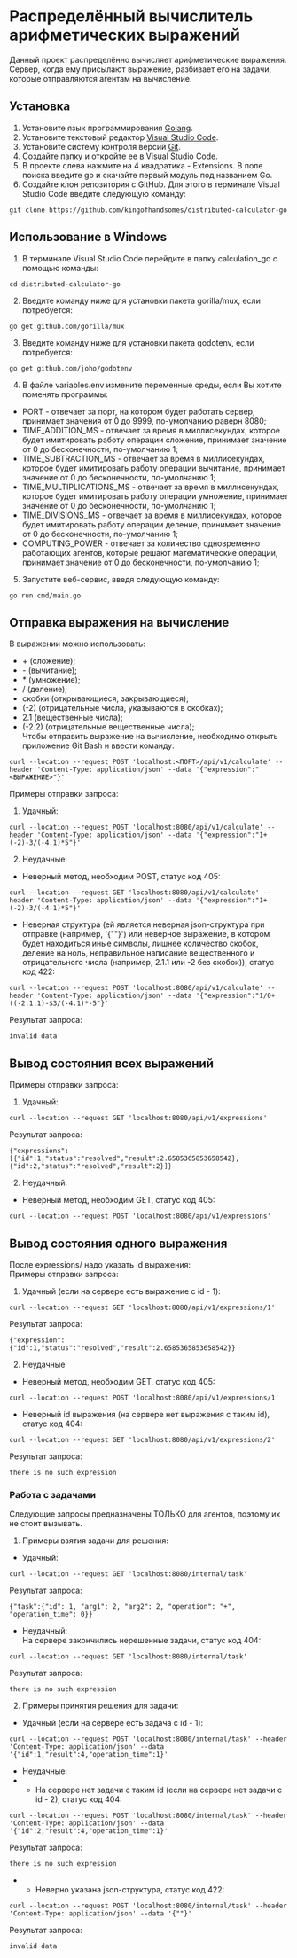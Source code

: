 # Распределённый вычислитель арифметических выражений
Данный проект распределённо вычисляет арифметические выражения. Сервер, когда ему присылают выражение, разбивает его на задачи, которые отправляются агентам на вычисление.
## Установка
1. Установите язык программирования [Golang](https://go.dev/dl/).
2. Установите текстовый редактор [Visual Studio Code](https://code.visualstudio.com/).
3. Установите систему контроля версий [Git](https://git-scm.com/downloads).
4. Создайте папку и откройте ее в Visual Studio Code.
5. В проекте слева нажмите на 4 квадратика - Extensions. В поле поиска введите go и скачайте первый модуль под названием Go.
6. Создайте клон репозитория с GitHub. Для этого в терминале Visual Studio Code введите следующую команду:
```
git clone https://github.com/kingofhandsomes/distributed-calculator-go
```
## Использование в Windows
1. В терминале Visual Studio Code перейдите в папку calculation_go с помощью команды:
```
cd distributed-calculator-go
```
2. Введите команду ниже для установки пакета gorilla/mux, если потребуется:
```
go get github.com/gorilla/mux
```
3. Введите команду ниже для установки пакета godotenv, если потребуется:
```
go get github.com/joho/godotenv
```
4. В файле variables.env измените переменные среды, если Вы хотите поменять программы:
- PORT - отвечает за порт, на котором будет работать сервер, принимает значения от 0 до 9999, по-умолчанию раверн 8080;
- TIME_ADDITION_MS - отвечает за время в миллисекундах, которое будет имитировать работу операции сложение, принимает значение от 0 до бесконечности, по-умолчанию 1;
- TIME_SUBTRACTION_MS - отвечает за время в миллисекундах, которое будет имитировать работу операции вычитание, принимает значение от 0 до бесконечности, по-умолчанию 1;
- TIME_MULTIPLICATIONS_MS - отвечает за время в миллисекундах, которое будет имитировать работу операции умножение, принимает значение от 0 до бесконечности, по-умолчанию 1;
- TIME_DIVISIONS_MS - отвечает за время в миллисекундах, которое будет имитировать работу операции деление, принимает значение от 0 до бесконечности, по-умолчанию 1;
- COMPUTING_POWER - отвечает за количество одновременно работающих агентов, которые решают математические операции, принимает значение от 0 до бесконечности, по-умолчанию 1;
5. Запустите веб-сервис, введя следующую команду:
```
go run cmd/main.go
```
## Отправка выражения на вычисление
В выражении можно использовать:
- \+ (сложение);
- \- (вычитание);
- \* (умножение);
- / (деление);
- скобки (открывающиеся, закрывающиеся);
- (-2) (отрицательные числа, указываются в скобках);
- 2.1 (вещественные числа);
- (-2.2) (отрицательные вещественные числа);  
Чтобы отправить выражение на вычисление, необходимо открыть приложение Git Bash и ввести команду:
```
curl --location --request POST 'localhost:<ПОРТ>/api/v1/calculate' --header 'Content-Type: application/json' --data '{"expression":"<ВЫРАЖЕНИЕ>"}'
```
Примеры отправки запроса:
1. Удачный:
```
curl --location --request POST 'localhost:8080/api/v1/calculate' --header 'Content-Type: application/json' --data '{"expression":"1+(-2)-3/(-4.1)*5"}'
```
2. Неудачные:
- Неверный метод, необходим POST, статус код 405:
```
curl --location --request GET 'localhost:8080/api/v1/calculate' --header 'Content-Type: application/json' --data '{"expression":"1+(-2)-3/(-4.1)*5"}'
```
- Неверная структура (ей является неверная json-структура при отправке (например, '{""}') или неверное выражение, в котором будет находиться иные символы, лишнее количество скобок, деление на ноль, неправильное написание вещественного и отрицательного числа (например, 2.1.1 или -2 без скобок)), статус код 422:
```
curl --location --request POST 'localhost:8080/api/v1/calculate' --header 'Content-Type: application/json' --data '{"expression":"1/0+((-2.1.1)-$3/(-4.1)*-5"}'
```
Результат запроса:
```
invalid data
```
## Вывод состояния всех выражений
Примеры отправки запроса:
1. Удачный:
```
curl --location --request GET 'localhost:8080/api/v1/expressions'
```
Результат запроса:
```
{"expressions":[{"id":1,"status":"resolved","result":2.6585365853658542},{"id":2,"status":"resolved","result":2}]}
```
2. Неудачный:
- Неверный метод, необходим GET, статус код 405:
```
curl --location --request POST 'localhost:8080/api/v1/expressions'
```
## Вывод состояния одного выражения
После expressions/ надо указать id выражения:  
Примеры отправки запроса:
1. Удачный (если на сервере есть выражение с id - 1):
```
curl --location --request GET 'localhost:8080/api/v1/expressions/1'
```
Результат запроса:
```
{"expression":{"id":1,"status":"resolved","result":2.6585365853658542}}
```
2. Неудачные
- Неверный метод, необходим GET, статус код 405:
```
curl --location --request POST 'localhost:8080/api/v1/expressions/1'
```
- Неверный id выражения (на сервере нет выражения с таким id), статус код 404:
```
curl --location --request GET 'localhost:8080/api/v1/expressions/2'
```
Результат запроса:
```
there is no such expression
```
### Работа с задачами
Следующие запросы предназначены ТОЛЬКО для агентов, поэтому их не стоит вызывать.
1. Примеры взятия задачи для решения:
- Удачный:
```
curl --location --request GET 'localhost:8080/internal/task'
```
Результат запроса:
```
{"task":{"id": 1, "arg1": 2, "arg2": 2, "operation": "+", "operation_time": 0}}
```
- Неудачный:  
На сервере закончились нерешенные задачи, статус код 404:
```
curl --location --request GET 'localhost:8080/internal/task'
```
Результат запроса:
```
there is no such expression
```
2. Примеры принятия решения для задачи:
- Удачный (если на сервере есть задача с id - 1):
```
curl --location --request POST 'localhost:8080/internal/task' --header 'Content-Type: application/json' --data '{"id":1,"result":4,"operation_time":1}'
```
- Неудачные:
- - На сервере нет задачи с таким id (если на сервере нет задачи с id - 2), статус код 404:
```
curl --location --request POST 'localhost:8080/internal/task' --header 'Content-Type: application/json' --data '{"id":2,"result":4,"operation_time":1}'
```
Результат запроса:
```
there is no such expression
```
- - Неверно указана json-структура, статус код 422:
```
curl --location --request POST 'localhost:8080/internal/task' --header 'Content-Type: application/json' --data '{""}'
```
Результат запроса:
```
invalid data
```
